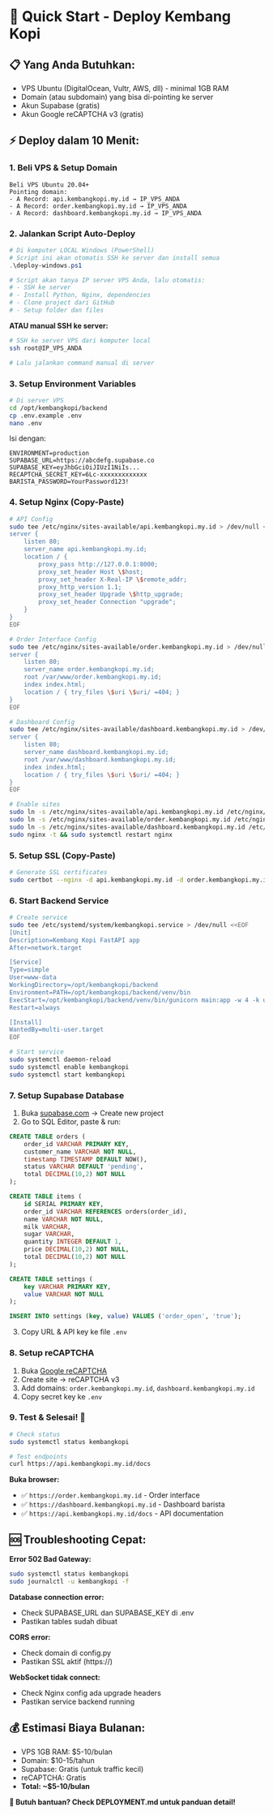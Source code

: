 # 🚀 Quick Start - Deploy Kembang Kopi

## 📋 Yang Anda Butuhkan:
- VPS Ubuntu (DigitalOcean, Vultr, AWS, dll) - minimal 1GB RAM
- Domain (atau subdomain) yang bisa di-pointing ke server
- Akun Supabase (gratis)
- Akun Google reCAPTCHA v3 (gratis)

## ⚡ Deploy dalam 10 Menit:

### 1. **Beli VPS & Setup Domain**
```
Beli VPS Ubuntu 20.04+
Pointing domain:
- A Record: api.kembangkopi.my.id → IP_VPS_ANDA
- A Record: order.kembangkopi.my.id → IP_VPS_ANDA  
- A Record: dashboard.kembangkopi.my.id → IP_VPS_ANDA
```

### 2. **Jalankan Script Auto-Deploy**
```powershell
# Di komputer LOCAL Windows (PowerShell)
# Script ini akan otomatis SSH ke server dan install semua
.\deploy-windows.ps1

# Script akan tanya IP server VPS Anda, lalu otomatis:
# - SSH ke server
# - Install Python, Nginx, dependencies
# - Clone project dari GitHub
# - Setup folder dan files
```

**ATAU manual SSH ke server:**
```bash
# SSH ke server VPS dari komputer local
ssh root@IP_VPS_ANDA

# Lalu jalankan command manual di server
```

### 3. **Setup Environment Variables**
```bash
# Di server VPS
cd /opt/kembangkopi/backend
cp .env.example .env
nano .env
```

Isi dengan:
```env
ENVIRONMENT=production
SUPABASE_URL=https://abcdefg.supabase.co
SUPABASE_KEY=eyJhbGciOiJIUzI1NiIs...
RECAPTCHA_SECRET_KEY=6Lc-xxxxxxxxxxxxx
BARISTA_PASSWORD=YourPassword123!
```

### 4. **Setup Nginx (Copy-Paste)**
```bash
# API Config
sudo tee /etc/nginx/sites-available/api.kembangkopi.my.id > /dev/null <<EOF
server {
    listen 80;
    server_name api.kembangkopi.my.id;
    location / {
        proxy_pass http://127.0.0.1:8000;
        proxy_set_header Host \$host;
        proxy_set_header X-Real-IP \$remote_addr;
        proxy_http_version 1.1;
        proxy_set_header Upgrade \$http_upgrade;
        proxy_set_header Connection "upgrade";
    }
}
EOF

# Order Interface Config  
sudo tee /etc/nginx/sites-available/order.kembangkopi.my.id > /dev/null <<EOF
server {
    listen 80;
    server_name order.kembangkopi.my.id;
    root /var/www/order.kembangkopi.my.id;
    index index.html;
    location / { try_files \$uri \$uri/ =404; }
}
EOF

# Dashboard Config
sudo tee /etc/nginx/sites-available/dashboard.kembangkopi.my.id > /dev/null <<EOF
server {
    listen 80;
    server_name dashboard.kembangkopi.my.id;
    root /var/www/dashboard.kembangkopi.my.id;
    index index.html;
    location / { try_files \$uri \$uri/ =404; }
}
EOF

# Enable sites
sudo ln -s /etc/nginx/sites-available/api.kembangkopi.my.id /etc/nginx/sites-enabled/
sudo ln -s /etc/nginx/sites-available/order.kembangkopi.my.id /etc/nginx/sites-enabled/
sudo ln -s /etc/nginx/sites-available/dashboard.kembangkopi.my.id /etc/nginx/sites-enabled/
sudo nginx -t && sudo systemctl restart nginx
```

### 5. **Setup SSL (Copy-Paste)**
```bash
# Generate SSL certificates
sudo certbot --nginx -d api.kembangkopi.my.id -d order.kembangkopi.my.id -d dashboard.kembangkopi.my.id
```

### 6. **Start Backend Service**
```bash
# Create service
sudo tee /etc/systemd/system/kembangkopi.service > /dev/null <<EOF
[Unit]
Description=Kembang Kopi FastAPI app
After=network.target

[Service]
Type=simple
User=www-data
WorkingDirectory=/opt/kembangkopi/backend
Environment=PATH=/opt/kembangkopi/backend/venv/bin
ExecStart=/opt/kembangkopi/backend/venv/bin/gunicorn main:app -w 4 -k uvicorn.workers.UvicornWorker --bind 0.0.0.0:8000
Restart=always

[Install]
WantedBy=multi-user.target
EOF

# Start service
sudo systemctl daemon-reload
sudo systemctl enable kembangkopi
sudo systemctl start kembangkopi
```

### 7. **Setup Supabase Database**
1. Buka [supabase.com](https://supabase.com) → Create new project
2. Go to SQL Editor, paste & run:
```sql
CREATE TABLE orders (
    order_id VARCHAR PRIMARY KEY,
    customer_name VARCHAR NOT NULL,
    timestamp TIMESTAMP DEFAULT NOW(),
    status VARCHAR DEFAULT 'pending',
    total DECIMAL(10,2) NOT NULL
);

CREATE TABLE items (
    id SERIAL PRIMARY KEY,
    order_id VARCHAR REFERENCES orders(order_id),
    name VARCHAR NOT NULL,
    milk VARCHAR,
    sugar VARCHAR,
    quantity INTEGER DEFAULT 1,
    price DECIMAL(10,2) NOT NULL,
    total DECIMAL(10,2) NOT NULL
);

CREATE TABLE settings (
    key VARCHAR PRIMARY KEY,
    value VARCHAR NOT NULL
);

INSERT INTO settings (key, value) VALUES ('order_open', 'true');
```
3. Copy URL & API key ke file `.env`

### 8. **Setup reCAPTCHA**
1. Buka [Google reCAPTCHA](https://www.google.com/recaptcha/admin)
2. Create site → reCAPTCHA v3
3. Add domains: `order.kembangkopi.my.id`, `dashboard.kembangkopi.my.id`
4. Copy secret key ke `.env`

### 9. **Test & Selesai! 🎉**
```bash
# Check status
sudo systemctl status kembangkopi

# Test endpoints
curl https://api.kembangkopi.my.id/docs
```

**Buka browser:**
- ✅ `https://order.kembangkopi.my.id` - Order interface
- ✅ `https://dashboard.kembangkopi.my.id` - Dashboard barista  
- ✅ `https://api.kembangkopi.my.id/docs` - API documentation

## 🆘 Troubleshooting Cepat:

**Error 502 Bad Gateway:**
```bash
sudo systemctl status kembangkopi
sudo journalctl -u kembangkopi -f
```

**Database connection error:**
- Check SUPABASE_URL dan SUPABASE_KEY di .env
- Pastikan tables sudah dibuat

**CORS error:**
- Check domain di config.py
- Pastikan SSL aktif (https://)

**WebSocket tidak connect:**
- Check Nginx config ada upgrade headers
- Pastikan service backend running

## 💰 Estimasi Biaya Bulanan:
- VPS 1GB RAM: $5-10/bulan
- Domain: $10-15/tahun  
- Supabase: Gratis (untuk traffic kecil)
- reCAPTCHA: Gratis
- **Total: ~$5-10/bulan**

**🎯 Butuh bantuan? Check DEPLOYMENT.md untuk panduan detail!**
